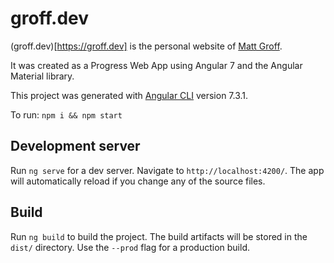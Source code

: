 # groff.dev

(groff.dev)[https://groff.dev] is the personal website of [Matt Groff](https://github.com/mattlgroff).

It was created as a Progress Web App using Angular 7 and the Angular Material library.

This project was generated with [Angular CLI](https://github.com/angular/angular-cli) version 7.3.1.

To run:
`npm i && npm start`

## Development server

Run `ng serve` for a dev server. Navigate to `http://localhost:4200/`. The app will automatically reload if you change any of the source files.

## Build

Run `ng build` to build the project. The build artifacts will be stored in the `dist/` directory. Use the `--prod` flag for a production build.

